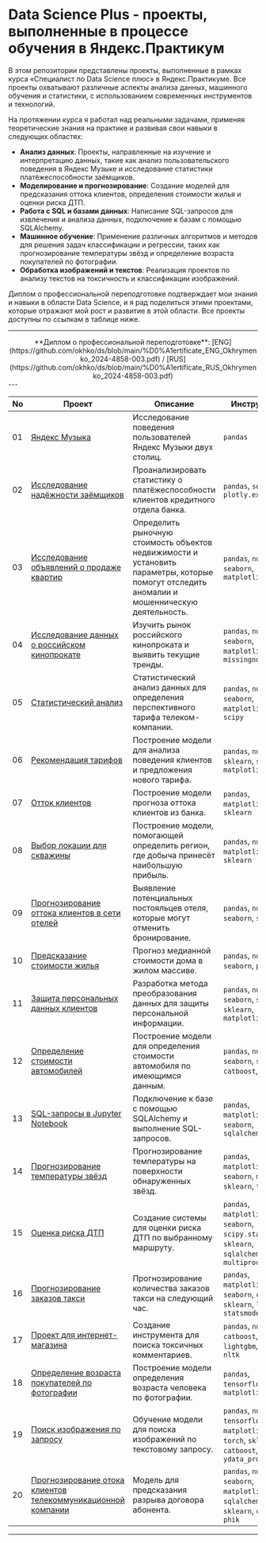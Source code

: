 # Data Science Plus - проекты, выполненные в процессе обучения в Яндекс.Практикум

В этом репозитории представлены проекты, выполненные в рамках курса «Специалист по Data Science плюс» в Яндекс.Практикуме. Все проекты охватывают различные аспекты анализа данных, машинного обучения и статистики, с использованием современных инструментов и технологий. 

На протяжении курса я работал над реальными задачами, применяя теоретические знания на практике и развивая свои навыки в следующих областях:

- **Анализ данных**: Проекты, направленные на изучение и интерпретацию данных, такие как анализ пользовательского поведения в Яндекс Музыке и исследование статистики платёжеспособности заёмщиков.
- **Моделирование и прогнозирование**: Создание моделей для предсказания оттока клиентов, определения стоимости жилья и оценки риска ДТП.
- **Работа с SQL и базами данных**: Написание SQL-запросов для извлечения и анализа данных, подключение к базам с помощью SQLAlchemy.
- **Машинное обучение**: Применение различных алгоритмов и методов для решения задач классификации и регрессии, таких как прогнозирование температуры звёзд и определение возраста покупателей по фотографии.
- **Обработка изображений и текстов**: Реализация проектов по анализу текстов на токсичность и классификации изображений.

Диплом о профессиональной переподготовке подтверждает мои знания и навыки в области Data Science, и я рад поделиться этими проектами, которые отражают мой рост и развитие в этой области. Все проекты доступны по ссылкам в таблице ниже.

---
<div align="center">
**Диплом о профессиональной переподготовке**: [ENG](https://github.com/okhko/ds/blob/main/%D0%A1ertificate_ENG_Okhrymenko_2024-4858-003.pdf) / [RUS](https://github.com/okhko/ds/blob/main/%D0%A1ertificate_RUS_Okhrymenko_2024-4858-003.pdf)
</div>
---

| No | Проект | Описание | Инструменты |
|---|---|---|---|
| 01 | [Яндекс Музыка](https://github.com/okhko/ds/blob/main/01_yandex_music/yandex_music.ipynb) | Исследование поведения пользователей Яндекс Музыки двух столиц. | `pandas` |
| 02 | [Исследование надёжности заёмщиков](https://github.com/okhko/ds/blob/main/02_borrowers/02_borrowers.ipynb) | Проанализировать статистику о платёжеспособности клиентов кредитного отдела банка. | `pandas`, `seaborn`, `plotly.express` |
| 03 | [Исследование объявлений о продаже квартир](https://github.com/okhko/ds/blob/main/03_real_estate/03_real_estate.ipynb) | Определить рыночную стоимость объектов недвижимости и установить параметры, которые помогут отследить аномалии и мошенническую деятельность. | `pandas`, `numpy`, `seaborn`, `matplotlib` |
| 04 | [Исследование данных о российском кинопрокате](https://github.com/okhko/ds/blob/main/04_movies/04_movies.ipynb) | Изучить рынок российского кинопроката и выявить текущие тренды. | `pandas`, `numpy`, `seaborn`, `matplotlib`, `missingno` |
| 05 | [Статистический анализ](https://github.com/okhko/ds/blob/main/05_stat_analysis/05_stat_analysis.ipynb) | Статистический анализ данных для определения перспективного тарифа телеком-компании. | `pandas`, `numpy`, `seaborn`, `matplotlib.pyplot`, `scipy` |
| 06 | [Рекомендация тарифов](https://github.com/okhko/ds/blob/main/06_mobile_tariffs/06_mobile_tariffs.ipynb) | Построение модели для анализа поведения клиентов и предложения нового тарифа. | `pandas`, `numpy`, `sklearn`, `seaborn`, `matplotlib` |
| 07 | [Отток клиентов](https://github.com/okhko/ds/blob/main/07_churn/07_churn.ipynb) | Построение модели прогноза оттока клиентов из банка. | `pandas`, `matplotlib`, `sklearn` |
| 08 | [Выбор локации для скважины](https://github.com/okhko/ds/blob/main/08_oil_derrick/08_oil_derrick.ipynb) | Построение модели, помогающей определить регион, где добыча принесёт наибольшую прибыль. | `pandas`, `numpy`, `matplotlib`, `sklearn` |
| 09 | [Прогнозирование оттока клиентов в сети отелей](https://github.com/okhko/ds/blob/main/09_hotel/09_hotel.ipynb) | Выявление потенциальных постояльцев отеля, которые могут отменить бронирование. | `pandas`, `numpy`, `seaborn`, `sklearn` |
| 10 | [Предсказание стоимости жилья](https://github.com/okhko/ds/blob/main/10_Real_estate/10_real_estate.ipynb) | Прогноз медианной стоимости дома в жилом массиве. | `pandas`, `numpy`, `seaborn`, `pyspark` |
| 11 | [Защита персональных данных клиентов](https://github.com/okhko/ds/blob/main/11_Personal_data/11_personal_data.ipynb) | Разработка метода преобразования данных для защиты персональной информации. | `pandas`, `numpy`, `seaborn`, `scipy`, `sklearn`, `matplotlib` |
| 12 | [Определение стоимости автомобилей](https://github.com/okhko/ds/blob/main/12_Car_Price_Estimation/12_car_price_estimation.ipynb) | Построение модели для определения стоимости автомобиля по имеющимся данным. | `pandas`, `numpy`, `seaborn`, `sklearn`, `catboost`, `lightgbm` |
| 13 | [SQL-запросы в Jupyter Notebook](https://github.com/okhko/ds/blob/main/13_sql/13_sql.ipynb) | Подключение к базе с помощью SQLAlchemy и выполнение SQL-запросов. | `pandas`, `matplotlib`, `seaborn`, `sqlalchemy` |
| 14 | [Прогнозирование температуры звёзд](https://github.com/okhko/ds/blob/main/14_star_temperature/14_star_temperature.ipynb) | Прогнозирование температуры на поверхности обнаруженных звёзд. | `pandas`, `matplotlib`, `numpy`, `seaborn`, `math`, `sklearn`, `torch` |
| 15 | [Оценка риска ДТП](https://github.com/okhko/ds/blob/main/15_car_crash/15_car_crash.ipynb) | Создание системы для оценки риска ДТП по выбранному маршруту. | `pandas`, `matplotlib`, `numpy`, `seaborn`, `scipy.stats`, `sklearn`, `sqlalchemy`, `multiprocessing` |
| 16 | [Прогнозирование заказов такси](https://github.com/okhko/ds/blob/main/16_taxi_order/16_taxi_order.ipynb) | Прогнозирование количества заказов такси на следующий час. | `pandas`, `matplotlib`, `numpy`, `seaborn`, `catboost`, `sklearn`, `lightgbm`, `statsmodels` |
| 17 | [Проект для интернет-магазина](https://github.com/okhko/ds/blob/main/17_wikishop/17_wikishop.ipynb) | Создание инструмента для поиска токсичных комментариев. | `pandas`, `numpy`, `catboost`, `sklearn`, `lightgbm`, `tqdm`, `nltk` |
| 18 | [Определение возраста покупателей по фотографии](https://github.com/okhko/ds/blob/main/18_customers_age/18_customers_age.ipynb) | Построение модели определения возраста человека по фотографии. | `pandas`, `tensorflow`, `matplotlib` |
| 19 | [Поиск изображения по запросу](https://github.com/okhko/ds/blob/main/19_image_search/19_image_search.ipynb) | Обучение модели для поиска изображений по текстовому запросу. | `pandas`, `numpy`, `tensorflow`, `matplotlib`, `PIL`, `torch`, `sklearn`, `catboost`, `ydata_profiling` |
| 20 | [Прогнозирование отока клиентов телекоммуникационной компании](https://github.com/okhko/ds/blob/main/20_telecom_churn/20_telecom_churn.ipynb) | Модель для предсказания разрыва договора абонента. | `pandas`, `numpy`, `seaborn`, `matplotlib`, `sqlalchemy`, `torch`, `sklearn`, `catboost`, `phik` |

---
